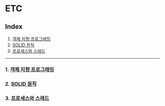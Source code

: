 # ETC
## Index
1. [객체 지향 프로그래밍](#1-객체-지향-프로그래밍)
2. [SOLID 원칙](#2-solid-원칙)
3. [프로세스와 스레드](#3-프로세스와-스레드)

-- -- --

### 1. [객체 지향 프로그래밍](https://skroy0513.tistory.com/44)
### 2. [SOLID 원칙](https://skroy0513.tistory.com/48)
### 3. [프로세스와 스레드](https://skroy0513.tistory.com/54)
